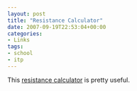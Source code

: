 ```yaml
---
layout: post
title: "Resistance Calculator"
date: 2007-09-19T22:53:04+00:00
categories:
- Links
tags:
- school
- itp
---
```

This [resistance calculator][calc] is pretty useful.

[calc]: http://www.dannyg.com/examples/res2/resistor.htm
